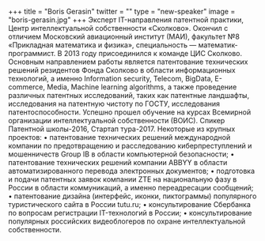 +++
title = "Boris Gerasin"
twitter = ""
type = "new-speaker"
image = "boris-gerasin.jpg"
+++
Эксперт IT-направления патентной практики, Центр интеллектуальной собственности «Сколково».
Окончил с отличием Московский авиационный институт (МАИ), факультет №8 «Прикладная математика и физика», специальность — математик-программист. В 2013 году присоединился к команде ЦИС Сколково. Основным направлением работы является патентование технических решений резидентов Фонда Сколково в области информационных технологий, а именно Information security, Telecom, BigData, E-commerce, Media, Machine learning algorithms, а также проведение различных патентных исследований, таких как патентные ландшафты, исследования на патентную чистоту по ГОСТУ, исследования патентоспособности. Успешно прошел обучение на курсах Всемирной организации интеллектуальной собственности (ВОИС). Спикер Патентной школы-2016, Стартап тура-2017.
Некоторые из крупных проектов: •	патентование технических решений международной компании по предотвращению и расследованию киберпреступлений и мошенничеств Group IB в области компьютерной безопасности; •	патентование технических решений компании ABBYY в области автоматизированного перевода электронных документов; •	подготовка и подачи патентных заявок компании ZTE на национальную фазу в России в области коммуникаций, а именно переадресации сообщений; •	патентование дизайна (интерфейс, иконки, пиктограммы) популярного туристического сайта в России tutu.ru; •	консультирование Сбербанка по вопросам регистрации IT-технологий в России; •	консультирование популярных российских видеоблогеров по охране интеллектуальной собственности.
